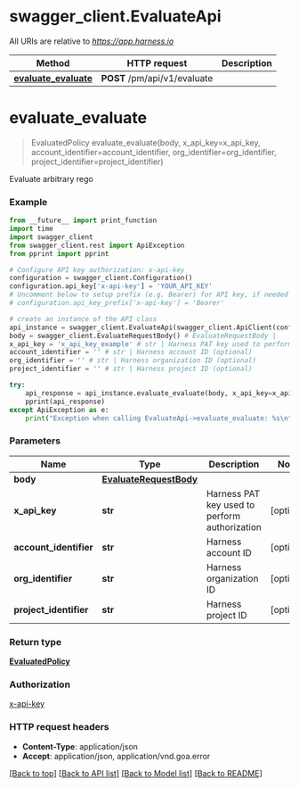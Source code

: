 # swagger_client.EvaluateApi

All URIs are relative to *https://app.harness.io*

Method | HTTP request | Description
------------- | ------------- | -------------
[**evaluate_evaluate**](EvaluateApi.md#evaluate_evaluate) | **POST** /pm/api/v1/evaluate | 

# **evaluate_evaluate**
> EvaluatedPolicy evaluate_evaluate(body, x_api_key=x_api_key, account_identifier=account_identifier, org_identifier=org_identifier, project_identifier=project_identifier)



Evaluate arbitrary rego

### Example
```python
from __future__ import print_function
import time
import swagger_client
from swagger_client.rest import ApiException
from pprint import pprint

# Configure API key authorization: x-api-key
configuration = swagger_client.Configuration()
configuration.api_key['x-api-key'] = 'YOUR_API_KEY'
# Uncomment below to setup prefix (e.g. Bearer) for API key, if needed
# configuration.api_key_prefix['x-api-key'] = 'Bearer'

# create an instance of the API class
api_instance = swagger_client.EvaluateApi(swagger_client.ApiClient(configuration))
body = swagger_client.EvaluateRequestBody() # EvaluateRequestBody | 
x_api_key = 'x_api_key_example' # str | Harness PAT key used to perform authorization (optional)
account_identifier = '' # str | Harness account ID (optional)
org_identifier = '' # str | Harness organization ID (optional)
project_identifier = '' # str | Harness project ID (optional)

try:
    api_response = api_instance.evaluate_evaluate(body, x_api_key=x_api_key, account_identifier=account_identifier, org_identifier=org_identifier, project_identifier=project_identifier)
    pprint(api_response)
except ApiException as e:
    print("Exception when calling EvaluateApi->evaluate_evaluate: %s\n" % e)
```

### Parameters

Name | Type | Description  | Notes
------------- | ------------- | ------------- | -------------
 **body** | [**EvaluateRequestBody**](EvaluateRequestBody.md)|  | 
 **x_api_key** | **str**| Harness PAT key used to perform authorization | [optional] 
 **account_identifier** | **str**| Harness account ID | [optional] 
 **org_identifier** | **str**| Harness organization ID | [optional] 
 **project_identifier** | **str**| Harness project ID | [optional] 

### Return type

[**EvaluatedPolicy**](EvaluatedPolicy.md)

### Authorization

[x-api-key](../README.md#x-api-key)

### HTTP request headers

 - **Content-Type**: application/json
 - **Accept**: application/json, application/vnd.goa.error

[[Back to top]](#) [[Back to API list]](../README.md#documentation-for-api-endpoints) [[Back to Model list]](../README.md#documentation-for-models) [[Back to README]](../README.md)

